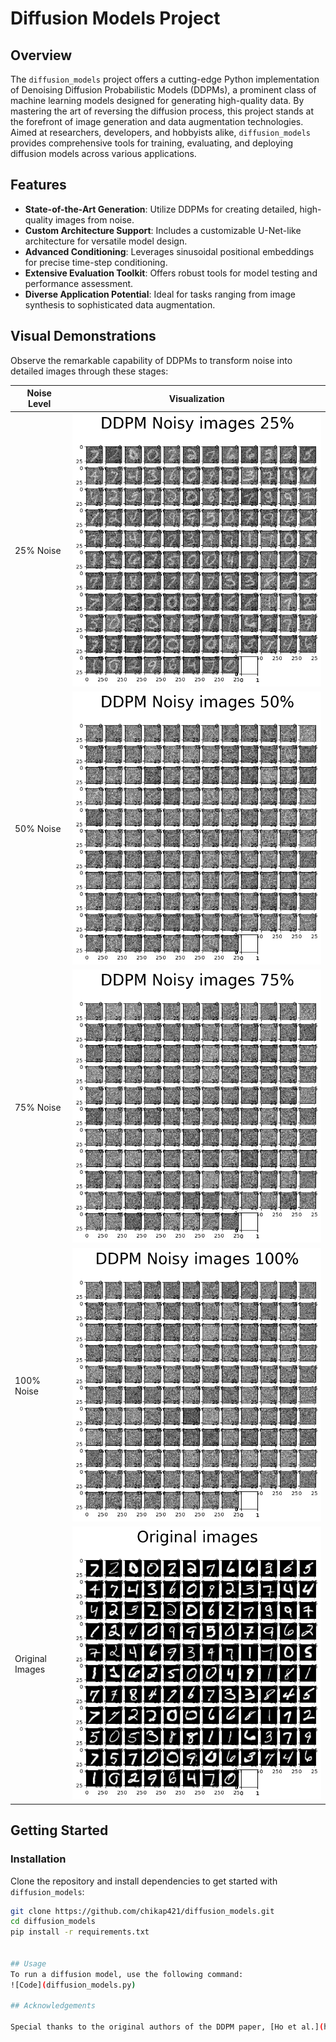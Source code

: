 # Diffusion Models Project

## Overview

The `diffusion_models` project offers a cutting-edge Python implementation of Denoising Diffusion Probabilistic Models (DDPMs), a prominent class of machine learning models designed for generating high-quality data. By mastering the art of reversing the diffusion process, this project stands at the forefront of image generation and data augmentation technologies. Aimed at researchers, developers, and hobbyists alike, `diffusion_models` provides comprehensive tools for training, evaluating, and deploying diffusion models across various applications.

## Features

- **State-of-the-Art Generation**: Utilize DDPMs for creating detailed, high-quality images from noise.
- **Custom Architecture Support**: Includes a customizable U-Net-like architecture for versatile model design.
- **Advanced Conditioning**: Leverages sinusoidal positional embeddings for precise time-step conditioning.
- **Extensive Evaluation Toolkit**: Offers robust tools for model testing and performance assessment.
- **Diverse Application Potential**: Ideal for tasks ranging from image synthesis to sophisticated data augmentation.

## Visual Demonstrations

Observe the remarkable capability of DDPMs to transform noise into detailed images through these stages:

| Noise Level | Visualization |
|-------------|---------------|
| 25% Noise | ![DDPM Noisy images 25%](noisy_image_25.png) |
| 50% Noise | ![DDPM Noisy images 50%](noisy_image_50.png) |
| 75% Noise | ![DDPM Noisy images 75%](noisy_image_75.png) |
| 100% Noise | ![DDPM Noisy images 100%](noisy_image_100.png) |
| Original Images | ![Original images](original_image.png) |

## Getting Started

### Installation

Clone the repository and install dependencies to get started with `diffusion_models`:

```bash
git clone https://github.com/chikap421/diffusion_models.git
cd diffusion_models
pip install -r requirements.txt


## Usage
To run a diffusion model, use the following command:
![Code](diffusion_models.py)

## Acknowledgements

Special thanks to the original authors of the DDPM paper, [Ho et al.](https://arxiv.org/abs/2006.11239), for their groundbreaking work in the field. This project is inspired by their research and contributions to generative modeling.
